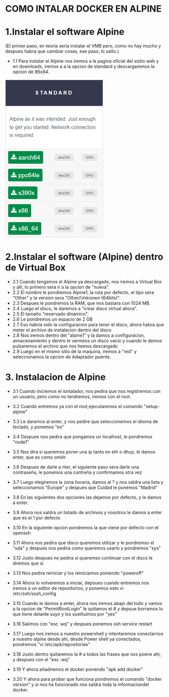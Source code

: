 # COMO INTALAR DOCKER EN ALPINE

# 1.Instalar el  software Alpine
(El primer paso, en teoria seria instalar el VMB pero, como no hay mucho y despues habra que cambiar cosas, ese paso, lo salto.)

* 1.1 Para instalar el Alpine nos iremos a la pagina oficial del sistio web y en downloads, iremos a a la opcion de standard y descargaremos la opcion de 86x64.

![Alpine](https://github.com/AlejandroRocaMateu/Docker_Alpine/blob/3feb94a8ed77b50e17ca2a5a2c7e6d7b15d6acdc/1.PNG)

# 2.Instalar el  software (Alpine) dentro de Virtual Box

* 2.1 Cuando tengamos el Alpine ya descargado, nos iremos a Virtual Box y alli, lo primero sera ir a la opcion de "nueva".
* 2.2 El nombre le pondremos Alpine1, la ruta por defecto, el tipo sera "Other" y la version sera "Other/Unknown (64bits)".
* 2.3 Despues le pondremos la RAM, que nos bastara con 1024 MB.
* 2.4 Luego el disco, le daremos a "crear disco virtual ahora".
* 2.5 El tamaño "reservado dinamico".
* 2.6 Le pondremos un espacio de 2 GB
* 2.7 Eso habria sido la configuracion para tener el disco, ahora habra que meter el archivo de instalacion dentro del disco
* 2.8 Nos iremos dentro del "alpine1" y la damos a configuracion, almacenamiento y dentro le vermeos un disco vacio y cuando le demos pulsaremos el archivo que nos hemos descargado
* 2.9 Luego en el mismo sitio de la maquina, iremos a "red" y seleccionamos la opcion de Adaptador puente.


# 3. Instalacion de Alpine

* 3.1 Cuando iniciemos el isntalador, nos pedira que nos registremos con un usuario, pero como no tendremos, iremos con el root.

* 3.2 Cuando entremos ya con el root,ejecutaremos el comando "setup-alpine"

* 3.3 Le daremos al enter, y nos pedire que seleccionemos el idioma de teclado, y ponemos "es"

* 3.4 Despues nos pedira que pongamos un localhost, le pondremos "node1"

* 3.5 Nos dira si queremos poner una ip tanto en eth o dhcp, le damos enter, que es como omitir

* 3.6 Despues de darle a nter, el siguiente paso sera darle una contraseña, le ponemos una contreña y confirmamos otra vez

* 3.7 Luego elegiremos la zona horaria, damos al ? y nos saldra una lista y seleccionamos "Europe" y despues que Cuidad le ponemos "Madrid"

* 3.8 En las siguientes dos opciones las dejamos por defecto, y le damos a enter.

* 3.9 Ahora nos saldra un listado de archivos y nosotros le damos a enter que es el 1 por defecto

* 3.10 En la siguiente opcion pondremos la que viene por defecto con el openssh

* 3.11 Ahora nos pedira que disco queremos utilizar y le pondremso el "sda" y despues nos pedira como queremos usarlo y pondremos "sys"

* 3.12 Justo despues no pedira si queremso continuar con el disco le diremos que si

* 3.13 Nos pedira reiniciar y los reiniciamos poniendo "poweroff"

* 3.14 Ahora lo volveremos a iniciar, depsues cuando entremos nos iremos a un editor de repositorios, y ponemos esto vi /etc/ssh/sssh_config

* 3.15 Cuando le demos a enter, ahora nos iremos abajo del todo y vamos a la opcion de "PermitRootLogin" le quitamos el # y depsue borramos lo que tiene delante suyo y los sustituimos por "yes" 

* 3.16 Salimos con "esc :wq" y despues ponemos ssh service restart

* 3.17 Luego nos iremos a nuestro powershell y intentaremos conectarnos a nuestro alpine desde ahi,  desde Power shell ya conectados, pondremos "vi /etc/apk/repositories"

* 3.18 Justo dentro quitaremos la #  a todos las frases que nos poene ahi, y despues con el "esc :wq" 

* 3.19 Y ahora añadiremos el docker poniendo "apk add docker"

* 3.20 Y ahora para probar que funciona pondremos el comando "docker version" y si nos ha funcionado nos saldra toda la informaciondel docker.

